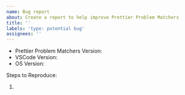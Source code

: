 ```yaml
---
name: Bug report
about: Create a report to help improve Prettier Problem Matchers
title: ''
labels: 'type: potential bug'
assignees: ''
---
```


<!-- Please search existing issues to avoid creating duplicates. -->

- Prettier Problem Matchers Version:
  <!-- Use Help > Report Issue to prefill these. -->
- VSCode Version:
- OS Version:

Steps to Reproduce:

1.
